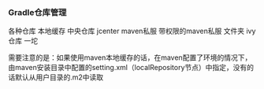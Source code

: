 
### Gradle仓库管理

各种仓库
本地缓存
中央仓库
jcenter
maven私服
带权限的maven私服
文件夹
ivy仓库
一坨   

需要注意的是：如果使用maven本地缓存的话，在maven配置了环境的情况下，由maven安装目录中配置的setting.xml（localRepository节点）中指定，没有的话默认从用户目录的.m2中读取